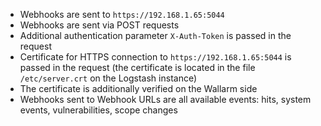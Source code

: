 * Webhooks are sent to `https://192.168.1.65:5044`
* Webhooks are sent via POST requests
* Additional authentication parameter `X-Auth-Token` is passed in the request
* Certificate for HTTPS connection to `https://192.168.1.65:5044` is passed in the request (the certificate is located in the file `/etc/server.crt` on the Logstash instance)
* The certificate is additionally verified on the Wallarm side
* Webhooks sent to Webhook URLs are all available events: hits, system events, vulnerabilities, scope changes
